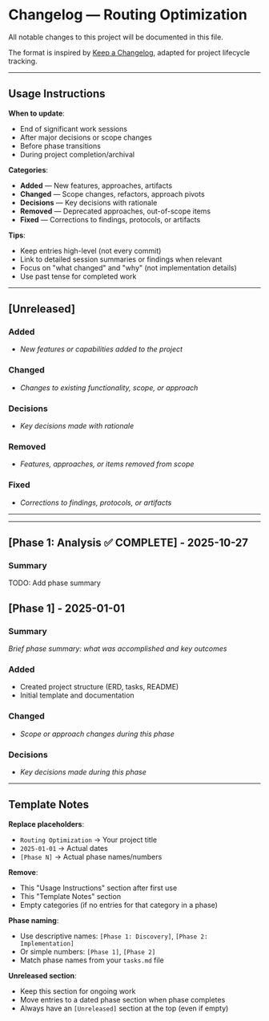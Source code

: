 # Changelog — Routing Optimization

All notable changes to this project will be documented in this file.

The format is inspired by [Keep a Changelog](https://keepachangelog.com/),
adapted for project lifecycle tracking.

---

## Usage Instructions

**When to update**:

- End of significant work sessions
- After major decisions or scope changes
- Before phase transitions
- During project completion/archival

**Categories**:

- **Added** — New features, approaches, artifacts
- **Changed** — Scope changes, refactors, approach pivots
- **Decisions** — Key decisions with rationale
- **Removed** — Deprecated approaches, out-of-scope items
- **Fixed** — Corrections to findings, protocols, or artifacts

**Tips**:

- Keep entries high-level (not every commit)
- Link to detailed session summaries or findings when relevant
- Focus on "what changed" and "why" (not implementation details)
- Use past tense for completed work

---

## [Unreleased]

### Added

- _New features or capabilities added to the project_

### Changed

- _Changes to existing functionality, scope, or approach_

### Decisions

- _Key decisions made with rationale_

### Removed

- _Features, approaches, or items removed from scope_

### Fixed

- _Corrections to findings, protocols, or artifacts_

---


---

## [Phase 1: Analysis ✅ COMPLETE] - 2025-10-27

### Summary

TODO: Add phase summary
## [Phase 1] - 2025-01-01

### Summary

_Brief phase summary: what was accomplished and key outcomes_

### Added

- Created project structure (ERD, tasks, README)
- Initial template and documentation

### Changed

- _Scope or approach changes during this phase_

### Decisions

- _Key decisions made during this phase_

---

## Template Notes

**Replace placeholders**:

- `Routing Optimization` → Your project title
- `2025-01-01` → Actual dates
- `[Phase N]` → Actual phase names/numbers

**Remove**:

- This "Usage Instructions" section after first use
- This "Template Notes" section
- Empty categories (if no entries for that category in a phase)

**Phase naming**:

- Use descriptive names: `[Phase 1: Discovery]`, `[Phase 2: Implementation]`
- Or simple numbers: `[Phase 1]`, `[Phase 2]`
- Match phase names from your `tasks.md` file

**Unreleased section**:

- Keep this section for ongoing work
- Move entries to a dated phase section when phase completes
- Always have an `[Unreleased]` section at the top (even if empty)

